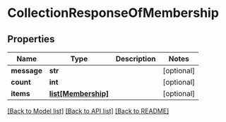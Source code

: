 # CollectionResponseOfMembership

## Properties
Name | Type | Description | Notes
------------ | ------------- | ------------- | -------------
**message** | **str** |  | [optional] 
**count** | **int** |  | [optional] 
**items** | [**list[Membership]**](Membership.md) |  | [optional] 

[[Back to Model list]](../README.md#documentation-for-models) [[Back to API list]](../README.md#documentation-for-api-endpoints) [[Back to README]](../README.md)


